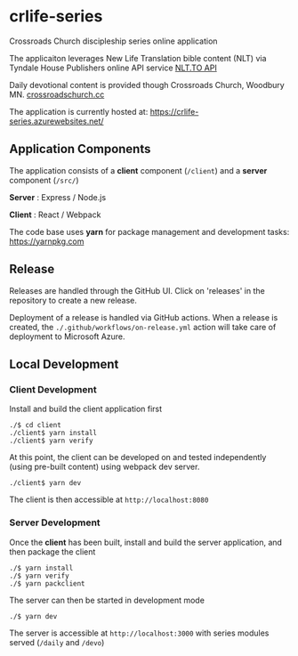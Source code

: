 # crlife-series
Crossroads Church discipleship series online application

The applicaiton leverages New Life Translation bible content (NLT) via Tyndale House Publishers online API service [NLT.TO API](http://api.nlt.to)

Daily devotional content is provided though Crossroads Church, Woodbury MN.  [crossroadschurch.cc](http://www.crossroadschurch.cc/)

The application is currently hosted at: https://crlife-series.azurewebsites.net/

## Application Components
The application consists of a **client** component (`/client`) and a **server** component (`/src/`)

**Server** : Express / Node.js

**Client** : React / Webpack

The code base uses **yarn** for package management and development tasks: https://yarnpkg.com



## Release
Releases are handled through the GitHub UI.  Click on 'releases' in the repository to create a new release.

Deployment of a release is handled via GitHub actions.  When a release is created, the `./.github/workflows/on-release.yml` action will take care of deployment to Microsoft Azure.

## Local Development

### Client Development
Install and build the client application first

```
./$ cd client
./client$ yarn install
./client$ yarn verify
```

At this point, the client can be developed on and tested independently (using pre-built content) using webpack dev server.

```
./client$ yarn dev
```

The client is then accessible at `http://localhost:8080`

### Server Development
Once the **client** has been built, install and build the server application, and then package the client

```
./$ yarn install
./$ yarn verify
./$ yarn packclient
```

The server can then be started in development mode
```
./$ yarn dev
```

The server is accessible at `http://localhost:3000` with series modules served (`/daily` and `/devo`)

